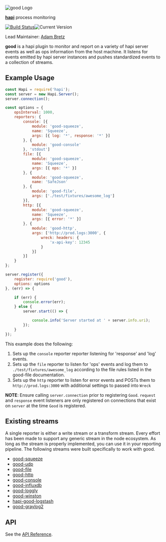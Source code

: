 ![good Logo](images/good.png)

[**hapi**](https://github.com/hapijs/hapi) process monitoring

[![Build Status](https://secure.travis-ci.org/hapijs/good.svg)](http://travis-ci.org/hapijs/good)![Current Version](https://img.shields.io/npm/v/good.svg)

Lead Maintainer: [Adam Bretz](https://github.com/arb)


**good** is a hapi plugin to monitor and report on a variety of hapi server events as well as ops information from the host machine. It listens for events emitted by hapi server instances and pushes standardized events to a collection of streams.

## Example Usage

```javascript
const Hapi = require('hapi');
const server = new Hapi.Server();
server.connection();

const options = {
    opsInterval: 1000,
    reporters: {
        console: [{
            module: 'good-squeeze',
            name: 'Squeeze',
            args: [{ log: '*', response: '*' }]
        }, {
            module: 'good-console'
        }, 'stdout']
        file: [{
            module: 'good-squeeze',
            name: 'Squeeze',
            args: [{ ops: '*' }]
        }, {
            module: 'good-squeeze',
            name: 'SafeJson'
        }, {
            module: 'good-file',
            args: ['./test/fixtures/awesome_log']
        }],
        http: [{
            module: 'good-squeeze',
            name: 'Squeeze',
            args: [{ error: '*' }]
        }, {
            module: 'good-http',
            args: ['http://prod.logs:3000', {
                wreck: headers: {
                    'x-api-key': 12345
                }
            }]
        }]
    }
};

server.register({
    register: require('good'),
    options: options
}, (err) => {

    if (err) {
        console.error(err);
    } else {
        server.start(() => {

            console.info('Server started at ' + server.info.uri);
        });
    }
});

```

This example does the following:

1. Sets up the `console` reporter reporter listening for 'response' and 'log' events.
2. Sets up the `file` reporter to listen for 'ops' events and log them to `./test/fixtures/awesome_log` according to the file rules listed in the good-file documentation.
3. Sets up the `http` reporter to listen for error events and POSTs them to `http://prod.logs:3000` with additional settings to passed into `Wreck`

**NOTE**: Ensure calling `server.connection` prior to registering `Good`. `request` and `response` event listeners are only registered on connections that exist on `server` at the time `Good` is registered.

## Existing streams

A single reporter is either a write stream or a transform stream. Every effort has been made to support any generic stream in the node ecosystem. As long as the stream is properly implemented, you can use it in your reporting pipeline. The following streams were built specifically to work with good.

- [good-squeeze](https://github.com/hapijs/good-squeeze)
- [good-udp](https://github.com/hapijs/good-udp)
- [good-file](https://github.com/hapijs/good-file)
- [good-http](https://github.com/hapijs/good-http)
- [good-console](https://github.com/hapijs/good-console)
- [good-influxdb](https://github.com/totherik/good-influxdb)
- [good-loggly](https://github.com/continuationlabs/good-loggly)
- [good-winston](https://github.com/lancespeelmon/good-winston)
- [hapi-good-logstash](https://github.com/atroo/hapi-good-logstash)
- [good-graylog2](https://github.com/CascadeEnergy/good-graylog2)

## API

See the [API Reference](API.md).
